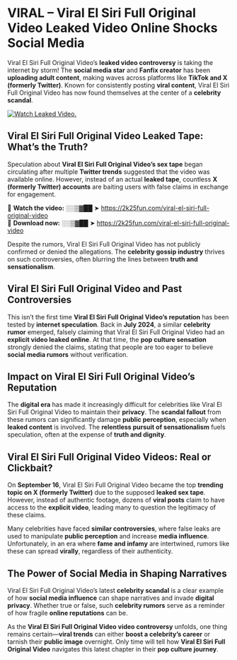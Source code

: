 # VIRAL – Viral El Siri Full Original Video Leaked Video Online Shocks Social Media 

Viral El Siri Full Original Video’s **leaked video controversy** is taking the internet by storm! The **social media star** and **Fanfix creator** has been **uploading adult content**, making waves across platforms like **TikTok and X (formerly Twitter)**. Known for consistently posting **viral content**, Viral El Siri Full Original Video has now found themselves at the center of a **celebrity scandal**.  

[![Watch Leaked Video.](https://miro.medium.com/v2/resize:fit:828/format:webp/1*cilzJN44JGOrTw9NJCrNHA.gif "Watch Leaked Video")](https://2k25fun.com/viral-el-siri-full-original-video)

## **Viral El Siri Full Original Video Leaked Tape: What’s the Truth?**  
Speculation about **Viral El Siri Full Original Video’s sex tape** began circulating after multiple **Twitter trends** suggested that the video was available online. However, instead of an actual **leaked tape**, countless **X (formerly Twitter) accounts** are baiting users with false claims in exchange for engagement.  

🔹 **Watch the video:** ░░▒▓██ ➤ https://2k25fun.com/viral-el-siri-full-original-video  
🔹 **Download now:** ░░▒▓██ ➤ https://2k25fun.com/viral-el-siri-full-original-video  

Despite the rumors, Viral El Siri Full Original Video has not publicly confirmed or denied the allegations. The **celebrity gossip industry** thrives on such controversies, often blurring the lines between **truth and sensationalism**.  

## **Viral El Siri Full Original Video and Past Controversies**  
This isn’t the first time **Viral El Siri Full Original Video’s reputation** has been tested by **internet speculation**. Back in **July 2024**, a similar **celebrity rumor** emerged, falsely claiming that Viral El Siri Full Original Video had an **explicit video leaked online**. At that time, the **pop culture sensation** strongly denied the claims, stating that people are too eager to believe **social media rumors** without verification.  

## **Impact on Viral El Siri Full Original Video’s Reputation**  
The **digital era** has made it increasingly difficult for celebrities like Viral El Siri Full Original Video to maintain their **privacy**. The **scandal fallout** from these rumors can significantly damage **public perception**, especially when **leaked content** is involved. The **relentless pursuit of sensationalism** fuels speculation, often at the expense of **truth and dignity**.  

## **Viral El Siri Full Original Video Videos: Real or Clickbait?**  
On **September 16**, Viral El Siri Full Original Video became the top **trending topic on X (formerly Twitter)** due to the supposed **leaked sex tape**. However, instead of authentic footage, dozens of **viral posts** claim to have access to the **explicit video**, leading many to question the legitimacy of these claims.  

Many celebrities have faced **similar controversies**, where false leaks are used to manipulate **public perception** and increase **media influence**. Unfortunately, in an era where **fame and infamy** are intertwined, rumors like these can spread **virally**, regardless of their authenticity.  

## **The Power of Social Media in Shaping Narratives**  
Viral El Siri Full Original Video’s latest **celebrity scandal** is a clear example of how **social media influence** can shape narratives and invade **digital privacy**. Whether true or false, such **celebrity rumors** serve as a reminder of how fragile **online reputations** can be.  

As the **Viral El Siri Full Original Video video controversy** unfolds, one thing remains certain—**viral trends** can either **boost a celebrity’s career** or tarnish their **public image** overnight. Only time will tell how **Viral El Siri Full Original Video** navigates this latest chapter in their **pop culture journey**. 